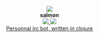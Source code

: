 <p align="center">
  <img src="https://upload.wikimedia.org/wikipedia/commons/thumb/a/a0/PSM_V61_D202_Sacramento_salmon.png/320px-PSM_V61_D202_Sacramento_salmon.png"/><br>
  <b>salmon</b><br>
    <a href="https://travis-ci.org/iomonad/gcwl" title="Build status">
     <img src="https://travis-ci.org/iomonad/gcwl.svg?branch=master">
  </a>
  <a href="https://jarkeeper.com/iomonad/gcwl" title="Dependencies status">
     <img src="https://jarkeeper.com/iomonad/gcwl/status.svg">
  </a><br>  
  <u>Personnal irc bot, written in clojure</u>
  <br><br>
</p>
